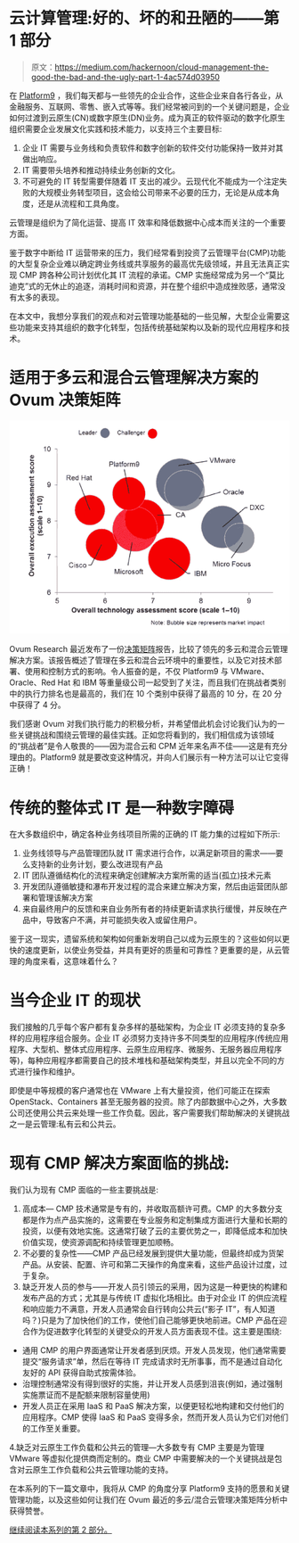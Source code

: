 # 云计算管理:好的、坏的和丑陋的——第 1 部分

> 原文：<https://medium.com/hackernoon/cloud-management-the-good-the-bad-and-the-ugly-part-1-4ac574d03950>

在 [Platform9](https://platform9.com/blog/cloud-management-the-good-the-bad-and-the-ugly-part-1/) ，我们每天都与一些领先的企业合作，这些企业来自各行各业，从金融服务、互联网、零售、嵌入式等等。我们经常被问到的一个关键问题是，企业如何过渡到云原生(CN)或数字原生(DN)业务。成为真正的软件驱动的数字化原生组织需要企业发展文化实践和技术能力，以支持三个主要目标:

1.  企业 IT 需要与业务线和负责软件和数字创新的软件交付功能保持一致并对其做出响应。
2.  IT 需要带头培养和推动持续业务创新的文化。
3.  不可避免的 IT 转型需要伴随着 IT 支出的减少。云现代化不能成为一个注定失败的大规模业务转型项目，这会给公司带来不必要的压力，无论是从成本角度，还是从流程和工具角度。

云管理是组织为了简化运营、提高 IT 效率和降低数据中心成本而关注的一个重要方面。

鉴于数字中断给 IT 运营带来的压力，我们经常看到投资了云管理平台(CMP)功能的大型复杂企业难以确定跨业务线或共享服务的最高优先级领域，并且无法真正实现 CMP 跨各种公司计划优化其 IT 流程的承诺。CMP 实施经常成为另一个“莫比迪克”式的无休止的追逐，消耗时间和资源，并在整个组织中造成挫败感，通常没有太多的表现。

在本文中，我想分享我们的观点和对云管理功能基础的一些见解，大型企业需要这些功能来支持其组织的数字化转型，包括传统基础架构以及新的现代应用程序和技术。

# 适用于多云和混合云管理解决方案的 Ovum 决策矩阵

![](img/ec0d4ff3bd15e9840f9b8662334ecdfc.png)

Ovum Research 最近发布了一份[决策矩阵](https://ovum.informa.com/resources/product-content/int003-000062)报告，比较了领先的多云和混合云管理解决方案。该报告概述了管理在多云和混合云环境中的重要性，以及它对技术部署、使用和控制方式的影响。令人振奋的是，不仅 Platform9 与 VMware、Oracle、Red Hat 和 IBM 等重量级公司一起受到了关注，而且我们在挑战者类别中的执行力排名也是最高的，我们在 10 个类别中获得了最高的 10 分，在 20 分中获得了 4 分。

我们感谢 Ovum 对我们执行能力的积极分析，并希望借此机会讨论我们认为的一些关键挑战和围绕云管理的最佳实践。正如您将看到的，我们相信成为该领域的“挑战者”是令人敬畏的——因为混合云和 CPM 近年来名声不佳——这是有充分理由的。Platform9 就是要改变这种情况，并向人们展示有一种方法可以让它变得正确！

# 传统的整体式 IT 是一种数字障碍

在大多数组织中，确定各种业务线项目所需的正确的 IT 能力集的过程如下所示:

1.  业务线领导与产品管理团队就 IT 需求进行合作，以满足新项目的需求——要么支持新的业务计划，要么改进现有产品
2.  IT 团队遵循结构化的流程来确定创建解决方案所需的适当(孤立)技术元素
3.  开发团队遵循敏捷和瀑布开发过程的混合来建立解决方案，然后由运营团队部署和管理该解决方案
4.  来自最终用户的反馈和来自业务所有者的持续更新请求执行缓慢，并反映在产品中，导致客户不满，并可能损失收入或留住用户。

鉴于这一现实，遗留系统和架构如何重新发明自己以成为云原生的？这些如何以更快的速度更新，以使业务受益，并具有更好的质量和可靠性？更重要的是，从云管理的角度来看，这意味着什么？

# 当今企业 IT 的现状

我们接触的几乎每个客户都有复杂多样的基础架构，为企业 IT 必须支持的复杂多样的应用程序组合服务。企业 IT 必须努力支持许多不同类型的应用程序(传统应用程序、大型机、整体式应用程序、云原生应用程序、微服务、无服务器应用程序等)，每种应用程序都需要自己的技术堆栈和基础架构类型，并且以完全不同的方式进行操作和维护。

即使是中等规模的客户通常也在 VMware 上有大量投资，他们可能正在探索 OpenStack、Containers 甚至无服务器的投资。除了内部数据中心之外，大多数公司还使用公共云来处理一些工作负载。因此，客户需要我们帮助解决的关键挑战之一是云管理:私有云和公共云。

# 现有 CMP 解决方案面临的挑战:

我们认为现有 CMP 面临的一些主要挑战是:

1.  高成本— CMP 技术通常是专有的，并收取高额许可费。CMP 的大多数分支都是作为点产品实施的，这需要在专业服务和定制集成方面进行大量和长期的投资，以便有效地实施。这通常打破了云的主要优势之一，即降低成本和加快价值实现，使资源调配和持续管理更加顺畅。
2.  不必要的复杂性——CMP 产品已经发展到提供大量功能，但最终却成为货架产品。从安装、配置、许可和第二天操作的角度来看，这些产品设计过度，过于复杂。
3.  缺乏开发人员的参与——开发人员引领云的采用，因为这是一种更快的构建和发布产品的方式；尤其是与传统 IT 虚拟化场相比。由于对企业 IT 的供应流程和响应能力不满意，开发人员通常会自行转向公共云(“影子 IT”，有人知道吗？)只是为了加快他们的工作，使他们自己能够更快地前进。CMP 产品在迎合作为促进数字化转型的关键受众的开发人员方面表现不佳。这主要是围绕:

*   通用 CMP 的用户界面通常让开发者感到厌烦。开发人员发现，他们通常需要提交“服务请求”单，然后在等待 IT 完成请求时无所事事，而不是通过自动化友好的 API 获得自助式按需体验。
*   治理控制通常没有得到很好的实施，并让开发人员感到沮丧(例如，通过强制实施票证而不是配额来限制容量使用)
*   开发人员正在采用 IaaS 和 PaaS 解决方案，以便更轻松地构建和交付他们的应用程序。CMP 使得 IaaS 和 PaaS 变得多余，然而开发人员认为它们对他们的工作至关重要。

4.缺乏对云原生工作负载和公共云的管理—大多数专有 CMP 主要是为管理 VMware 等虚拟化提供商而定制的。商业 CMP 中需要解决的一个关键挑战是包含对云原生工作负载和公共云管理功能的支持。

在本系列的下一篇文章中，我将从 CMP 的角度分享 Platform9 支持的愿景和关键管理功能，以及这些如何让我们在 Ovum 最近的多云/混合云管理决策矩阵分析中获得赞誉。

[继续阅读本系列的第 2 部分。](https://platform9.com/blog/cloud-management-the-good-the-bad-and-the-ugly-part-2-5-key-capabilities-for-cmps/)